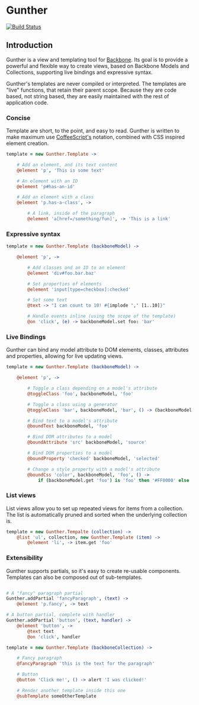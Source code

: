 # Gunther

[![Build Status](https://travis-ci.org/naneau/gunther.png?branch=master)](https://travis-ci.org/naneau/gunther)

## Introduction

Gunther is a view and templating tool for
[Backbone](http://backbonejs.org/). Its goal is to provide a powerful and
flexible way to create views, based on Backbone Models and Collections,
supporting live bindings and expressive syntax.

Gunther's templates are never compiled or interpreted. The templates are "live"
functions, that retain their parent scope. Because they are code based, not
string based, they are easily maintained with the rest of application code.

### Concise

Template are short, to the point, and easy to read. Gunther is written to make
maximum use [CoffeeScript's](http://coffeescript.org/) notation, combined with
CSS inspired element creation.

```coffeescript
template = new Gunther.Template ->

    # Add an element, and its text content
    @element 'p', 'This is some text'

    # An element with an ID
    @element 'p#has-an-id'

    # Add an element with a class
    @element 'p.has-a-class', ->

        # A link, inside of the paragraph
        @element 'a[href=/something/fun]', -> 'This is a link'
```

### Expressive syntax

```coffeescript
template = new Gunther.Template (backboneModel) ->

    @element 'p', ->

        # Add classes and an ID to an element
        @element 'div#foo.bar.baz'

        # Set properties of elements
        @element 'input[type=checkbox]:checked'

        # Set some text
        @text -> "I can count to 10! #{implode ',' [1..10]}"

        # Handle events inline (using the scope of the template)
        @on 'click', (e) -> backboneModel.set foo: 'bar'
```

### Live Bindings

Gunther can bind any model attribute to DOM elements, classes, attributes and
properties, allowing for live updating views.

```coffeescript
template = new Gunther.Template (backboneModel) ->

    @element 'p', ->

        # Toggle a class depending on a model's attribute
        @toggleClass 'foo', backboneModel, 'foo'

        # Toggle a class using a generator
        @toggleClass 'bar', backboneModel, 'bar', () -> (backboneModel.get 'bar') is 'bar'

        # Bind text to a model's attribute
        @boundText backboneModel, 'foo'

        # Bind DOM attributes to a model
        @boundAttribute 'src' backboneModel, 'source'

        # Bind DOM properties to a model
        @boundProperty 'checked' backboneModel, 'selected'

        # Change a style property with a model's attribute
        @boundCss 'color', backboneModel, 'foo', () ->
            if (backboneModel.get 'foo') is 'foo' then '#FF0000' else '#0000FF'
```

### List views

List views allow you to set up repeated views for items from a collection. The
list is automatically pruned and sorted when the underlying collection is.

```coffeescript
template = new Gunther.Tempalte (collection) ->
    @list 'ul', collection, new Gunther.Template (item) ->
        @element 'li', -> item.get 'foo'
```

### Extensibility

Gunther supports partials, so it's easy to create re-usable components.
Templates can also be composed out of sub-templates.

```coffeescript

# A "fancy" paragraph partial
Gunther.addPartial 'fancyParagraph', (text) ->
    @element 'p.fancy', -> text

# A button partial, complete with handler
Gunther.addPartial 'button', (text, handler) ->
    @element 'button', ->
        @text text
        @on 'click', handler

template = new Gunther.Template (backboneCollection) ->

    # Fancy paragraph
    @fancyParagraph 'this is the text for the paragraph'

    # Button
    @button 'Click me!', () -> alert 'I was clicked!'

    # Render another template inside this one
    @subTemplate someOtherTemplate
```
